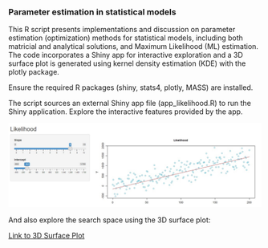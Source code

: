 ### **Parameter estimation in statistical models**

This R script presents implementations and discussion on parameter estimation (optimization) methods for statistical models, including both matricial and analytical solutions, and Maximum Likelihood (ML) estimation. The code incorporates a Shiny app for interactive exploration and a 3D surface plot is generated using kernel density estimation (KDE) with the plotly package.

Ensure the required R packages (shiny, stats4, plotly, MASS) are installed.

The script sources an external Shiny app file (app_likelihood.R) to run the Shiny application. Explore the interactive features provided by the app.

![Alt Text](docs/applik.jpg)

And also explore the search space using the 3D surface plot:

[Link to 3D Surface Plot](https://VMaia77.github.io/parameter-estimation/docs/3dsurf.html)
